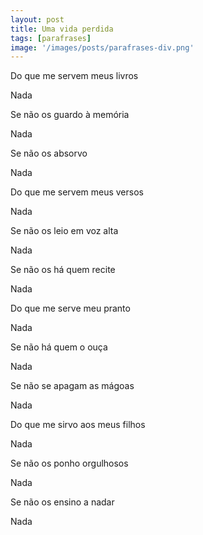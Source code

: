```yaml
---
layout: post
title: Uma vida perdida
tags: [parafrases]
image: '/images/posts/parafrases-div.png'
---
```


Do que me servem meus livros

Nada

Se não os guardo à memória

Nada

Se não os absorvo

Nada

Do que me servem meus versos

Nada

Se não os leio em voz alta

Nada

Se não os há quem recite

Nada

Do que me serve meu pranto

Nada

Se não há quem o ouça

Nada

Se não se apagam as mágoas

Nada

Do que me sirvo aos meus filhos

Nada

Se não os ponho orgulhosos

Nada

Se não os ensino a nadar

Nada
